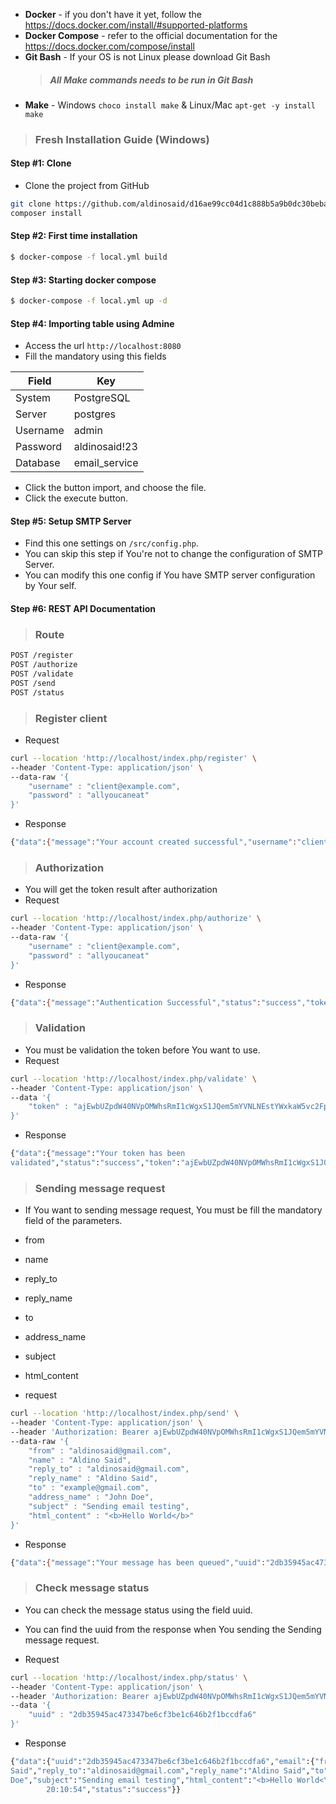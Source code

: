 
* **Docker** - if you don't have it yet, follow the https://docs.docker.com/install/#supported-platforms
* **Docker Compose** - refer to the official documentation for the https://docs.docker.com/compose/install
* **Git Bash** - If your OS is not Linux please download Git Bash
  > ##### All Make commands needs to be run in Git Bash
* **Make** - Windows `choco install make` & Linux/Mac `apt-get -y install make`

> ### Fresh Installation Guide (Windows)

#### Step #1: Clone

* Clone the project from GitHub
```bash
git clone https://github.com/aldinosaid/d16ae99cc04d1c888b5a9b0dc30bebae.git
composer install
```

#### Step #2: First time installation

```bash
$ docker-compose -f local.yml build
```

#### Step #3: Starting docker compose

```bash
$ docker-compose -f local.yml up -d
```

#### Step #4: Importing table using Admine

* Access the url `http://localhost:8080`
* Fill the mandatory using this fields

| Field        | Key           |
|--------------|---------------|
| System       | PostgreSQL    |
| Server       | postgres      |
| Username     | admin         |
| Password     | aldinosaid!23 |
| Database     | email_service |

* Click the button import, and choose the file.
* Click the execute button.

#### Step #5: Setup SMTP Server
* Find this one settings on `/src/config.php`.
* You can skip this step if You're not to change the configuration of SMTP Server.
* You can modify this one config if You have SMTP server configuration by Your self.

#### Step #6: REST API Documentation

> ### Route

```bash
POST /register
POST /authorize
POST /validate
POST /send
POST /status
```

> ### Register client

* Request
```bash
curl --location 'http://localhost/index.php/register' \
--header 'Content-Type: application/json' \
--data-raw '{
    "username" : "client@example.com",
    "password" : "allyoucaneat"
}'
```
* Response
```bash
{"data":{"message":"Your account created successful","username":"client@example.com","password":"allyoucaneat","status":"success"}}
```
> ### Authorization
* You will get the token result after authorization 
* Request
```bash
curl --location 'http://localhost/index.php/authorize' \
--header 'Content-Type: application/json' \
--data-raw '{
    "username" : "client@example.com",
    "password" : "allyoucaneat"
}'
```
* Response
```bash
{"data":{"message":"Authentication Successful","status":"success","token":"ajEwbUZpdW40NVpOMWhsRmI1cWgxS1JQem5mYVNLNEstYWxkaW5vc2FpZEBnbWFpbC5jb20tN2I0YTc1ZGQyZjA4YjIyOWY2OTE0OTlkMzBjNmE5Nzc3OWIyZTgyNQ=="}}
```

> ### Validation

* You must be validation the token before You want to use.
* Request
```bash
curl --location 'http://localhost/index.php/validate' \
--header 'Content-Type: application/json' \
--data '{
    "token" : "ajEwbUZpdW40NVpOMWhsRmI1cWgxS1JQem5mYVNLNEstYWxkaW5vc2FpZEBnbWFpbC5jb20tN2I0YTc1ZGQyZjA4YjIyOWY2OTE0OTlkMzBjNmE5Nzc3OWIyZTgyNQ=="
}'
```

* Response
```bash
{"data":{"message":"Your token has been
validated","status":"success","token":"ajEwbUZpdW40NVpOMWhsRmI1cWgxS1JQem5mYVNLNEstYWxkaW5vc2FpZEBnbWFpbC5jb20tN2I0YTc1ZGQyZjA4YjIyOWY2OTE0OTlkMzBjNmE5Nzc3OWIyZTgyNQ=="}}
```

> ### Sending message request

* If You want to sending message request, You must be fill the mandatory field of the parameters.
* from
* name
* reply_to
* reply_name
* to
* address_name
* subject
* html_content

* request
```bash
curl --location 'http://localhost/index.php/send' \
--header 'Content-Type: application/json' \
--header 'Authorization: Bearer ajEwbUZpdW40NVpOMWhsRmI1cWgxS1JQem5mYVNLNEstYWxkaW5vc2FpZEBnbWFpbC5jb20tN2I0YTc1ZGQyZjA4YjIyOWY2OTE0OTlkMzBjNmE5Nzc3OWIyZTgyNQ==' \
--data-raw '{
    "from" : "aldinosaid@gmail.com",
    "name" : "Aldino Said",
    "reply_to" : "aldinosaid@gmail.com",
    "reply_name" : "Aldino Said",
    "to" : "example@gmail.com",
    "address_name" : "John Doe",
    "subject" : "Sending email testing",
    "html_content" : "<b>Hello World</b>"
}'
```
* Response
```bash
{"data":{"message":"Your message has been queued","uuid":"2db35945ac473347be6cf3be1c646b2f1bccdfa6","status":"success"}}
```

> ### Check message status

* You can check the message status using the field uuid.
* You can find the uuid from the response when You sending the Sending message request.

* Request

```bash
curl --location 'http://localhost/index.php/status' \
--header 'Content-Type: application/json' \
--header 'Authorization: Bearer ajEwbUZpdW40NVpOMWhsRmI1cWgxS1JQem5mYVNLNEstYWxkaW5vc2FpZEBnbWFpbC5jb20tN2I0YTc1ZGQyZjA4YjIyOWY2OTE0OTlkMzBjNmE5Nzc3OWIyZTgyNQ==' \
--data '{
    "uuid" : "2db35945ac473347be6cf3be1c646b2f1bccdfa6"
}'
```

* Response
```bash
{"data":{"uuid":"2db35945ac473347be6cf3be1c646b2f1bccdfa6","email":{"from":"aldinosaid@gmail.com","nama":"Aldino
Said","reply_to":"aldinosaid@gmail.com","reply_name":"Aldino Said","to":"example@gmail.com","address_name":"John
Doe","subject":"Sending email testing","html_content":"<b>Hello World<\ /b>"},"created_at":"2024-07-04
        20:10:54","status":"success"}}
```
##